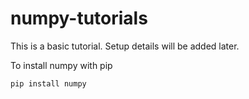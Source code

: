 # numpy-tutorials

This is a basic tutorial. Setup details will be added later.

To install numpy with pip 

``` pip install numpy ```